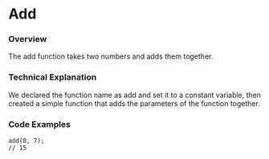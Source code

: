 # Add

### Overview
The add function takes two numbers and adds them together.



### Technical Explanation
We declared the function name as add and set it to a constant variable, then created a simple function that adds the parameters of the function together.


### Code Examples



```
add(8, 7);
// 15
```
